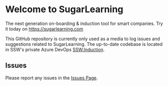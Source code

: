 # Welcome to SugarLearning
The next generation on-boarding & induction tool for smart companies.
Try it today on https://sugarlearning.com

This GitHub repository is currently only used as a media to log issues and suggestions related to SugarLearning.
The up-to-date codebase is located in SSW's private Azure DevOps [SSW.Induction](https://dev.azure.com/ssw/SSW.Induction).

## Issues
Please report any issues in the [Issues Page](https://github.com/SSWConsulting/SSW.SugarLearning/issues).

